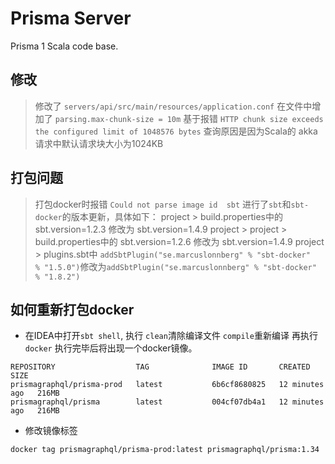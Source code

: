 # Prisma Server
Prisma 1 Scala code base.

## 修改
> 修改了 `servers/api/src/main/resources/application.conf` 在文件中增加了 `parsing.max-chunk-size = 10m` 
> 基于报错  `HTTP chunk size exceeds the configured limit of 1048576 bytes` 查询原因是因为Scala的 akka请求中默认请求块大小为1024KB


## 打包问题
> 打包docker时报错 `Could not parse image id  sbt` 进行了`sbt`和`sbt-docker`的版本更新，具体如下：
> project > build.properties中的 sbt.version=1.2.3 修改为 sbt.version=1.4.9
> project > project > build.properties中的 sbt.version=1.2.6 修改为 sbt.version=1.4.9
> project > plugins.sbt中 `addSbtPlugin("se.marcuslonnberg" % "sbt-docker"           % "1.5.0")`修改为`addSbtPlugin("se.marcuslonnberg" % "sbt-docker"           % "1.8.2")`

## 如何重新打包docker
- 在IDEA中打开`sbt shell`, 执行 `clean`清除编译文件 `compile`重新编译 再执行 `docker` 执行完毕后将出现一个docker镜像。
```text
REPOSITORY                  TAG              IMAGE ID       CREATED          SIZE
prismagraphql/prisma-prod   latest           6b6cf8680825   12 minutes ago   216MB
prismagraphql/prisma        latest           004cf07db4a1   12 minutes ago   216MB
```
- 修改镜像标签

```bash
docker tag prismagraphql/prisma-prod:latest prismagraphql/prisma:1.34
```